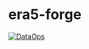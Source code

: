 # era5-forge
[![DataOps](https://github.com/hydrocloudservices/era5-forge/actions/workflows/main.yml/badge.svg)](https://github.com/hydrocloudservices/era5-forge/actions/workflows/main.yml)
